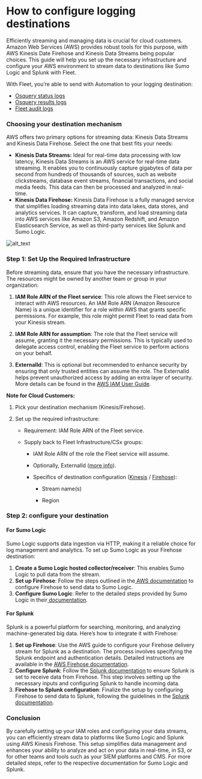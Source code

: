 # How to configure logging destinations

Efficiently streaming and managing data is crucial for cloud customers. Amazon Web Services (AWS) provides robust tools for this purpose, with AWS Kinesis Date Firehose and Kinesis Data Streams being popular choices. This guide will help you set up the necessary infrastructure and configure your AWS environment to stream data to destinations like Sumo Logic and Splunk with Fleet.

With Fleet, you’re able to send with Automation to your logging destination:



* [Osquery status logs](https://osquery.readthedocs.io/en/stable/deployment/logging/#status-logs)
* [Osquery results logs](https://osquery.readthedocs.io/en/stable/deployment/logging/#Results-logs)
* [Fleet audit logs](https://fleetdm.com/docs/using-fleet/audit-logs)


### Choosing your destination mechanism

AWS offers two primary options for streaming data: Kinesis Data Streams and Kinesis Data Firehose. Select the one that best fits your needs:



* **Kinesis Data Streams:** Ideal for real-time data processing with low latency, Kinesis Data Streams is an AWS service for real-time data streaming. It enables you to continuously capture gigabytes of data per second from hundreds of thousands of sources, such as website clickstreams, database event streams, financial transactions, and social media feeds. This data can then be processed and analyzed in real-time.
* **Kinesis Data Firehose:** Kinesis Data Firehose is a fully managed service that simplifies loading streaming data into data lakes, data stores, and analytics services. It can capture, transform, and load streaming data into AWS services like Amazon S3, Amazon Redshift, and Amazon Elasticsearch Service, as well as third-party services like Splunk and Sumo Logic.


![alt_text](images/image1.png "image_tooltip")



### Step 1: Set Up the Required Infrastructure

Before streaming data, ensure that you have the necessary infrastructure. The resources might be owned by another team or group in your organization:

1. **IAM Role ARN of the Fleet service**: This role allows the Fleet service to interact with AWS resources. An IAM Role ARN (Amazon Resource Name) is a unique identifier for a role within AWS that grants specific permissions. For example, this role might permit Fleet to read data from your Kinesis stream.

2. **IAM Role ARN for assumption**: The role that the Fleet service will assume, granting it the necessary permissions. This is typically used to delegate access control, enabling the Fleet service to perform actions on your behalf.

3. **ExternalId**: This is optional but recommended to enhance security by ensuring that only trusted entities can assume the role. The ExternalId helps prevent unauthorized access by adding an extra layer of security. More details can be found in the [AWS IAM User Guide](https://docs.aws.amazon.com/IAM/latest/UserGuide/id_roles_create_for-user_externalid.html).

**Note for Cloud Customers:**

1. Pick your destination mechanism (Kinesis/Firehose).

2. Set up the required infrastructure:

   - Requirement: IAM Role ARN of the Fleet service.

   - Supply back to Fleet Infrastructure/CSx groups:

     - IAM Role ARN of the role the Fleet service will assume.

     - Optionally, ExternalId ([more info](https://docs.aws.amazon.com/IAM/latest/UserGuide/id_roles_create_for-user_externalid.html)).

     - Specifics of destination configuration ([Kinesis](https://github.com/fleetdm/fleet/blob/main/terraform/addons/byo-kinesis-logging-destination/target-account/README.md) / [Firehose](https://github.com/fleetdm/fleet/blob/main/terraform/addons/byo-firehose-logging-destination/target-account/README.md)):

       - Stream name(s)

       - Region


### Step 2: configure your destination


#### For Sumo Logic

Sumo Logic supports data ingestion via HTTP, making it a reliable choice for log management and analytics. To set up Sumo Logic as your Firehose destination:



1. **Create a Sumo Logic hosted collector/receiver**: This enables Sumo Logic to pull data from the stream.
2. **Set up Firehose**: Follow the steps outlined in the[ AWS documentation](https://docs.aws.amazon.com/firehose/latest/dev/create-destination.html?icmpid=docs_console_unmapped#create-destination-sumo-logic) to configure Firehose to send data to Sumo Logic.
3. **Configure Sumo Logic**: Refer to the detailed steps provided by Sumo Logic in their[ documentation](https://help.sumologic.com/docs/send-data/hosted-collectors/amazon-aws/aws-kinesis-firehose-logs-source/).


#### For Splunk

Splunk is a powerful platform for searching, monitoring, and analyzing machine-generated big data. Here’s how to integrate it with Firehose:



1. **Set up Firehose**: Use the AWS guide to configure your Firehose delivery stream for Splunk as a destination. The process involves specifying the Splunk endpoint and authentication details. Detailed instructions are available in the [AWS Firehose documentation](https://docs.aws.amazon.com/firehose/latest/dev/create-destination.html?icmpid=docs_console_unmapped#create-destination-splunk).
2. **Configure Splunk**: Follow the [Splunk documentation](https://docs.splunk.com/Documentation/AddOns/released/Firehose/RequestFirehose) to ensure Splunk is set to receive data from Firehose. This step involves setting up the necessary inputs and configuring Splunk to handle incoming data.
3. **Firehose to Splunk configuration**: Finalize the setup by configuring Firehose to send data to Splunk, following the guidelines in the [Splunk documentation](https://docs.splunk.com/Documentation/AddOns/released/Firehose/ConfigureFirehose).


### Conclusion

By carefully setting up your IAM roles and configuring your data streams, you can efficiently stream data to platforms like Sumo Logic and Splunk using AWS Kinesis Firehose. This setup simplifies data management and enhances your ability to analyze and act on your data in real-time, in S3, or for other teams and tools such as your SIEM platforms and CMS. For more detailed steps, refer to the respective documentation for Sumo Logic and Splunk.


<meta name="category" value="guides">
<meta name="authorFullName" value="Grant Bilstad">
<meta name="authorGitHubUsername" value="pacamaster">
<meta name="publishedOn" value="2024-06027">
<meta name="articleTitle" value="How to configure logging destinations">
<meta name="articleImageUrl" value="../website/assets/images/articles/how-to-uninstall-osquery-cover-1600x900@2x.jpg">
